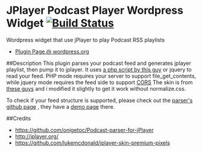 JPlayer Podcast Player Wordpress Widget   [![Build Status](https://travis-ci.org/ycfreeman/jplayer-podcast-wordpress-widget.svg?branch=master)](https://travis-ci.org/ycfreeman/jplayer-podcast-wordpress-widget)
===

Wordpress widget that use jPlayer to play Podcast RSS playlists

* [Plugin Page @ wordpress.org](https://wordpress.org/plugins/podcast-player-widget/)

##Description
This plugin parses your podcast feed and generates jplayer playlist, then pump it to jplayer. It uses [a php script by this guy](https://github.com/onigetoc/Podcast-parser-for-jPlayer) or jquery to read your feed. PHP mode requires your server to support file_get_contents, while jquery mode requires the feed side to support [CORS](https://en.wikipedia.org/wiki/Cross-origin_resource_sharing)
The skin is from [these guys](https://github.com/lukemcdonald/jplayer-skin-premium-pixels) and i modified it slightly to get it work without normalize.css.

To check if your feed structure is supported, please check out the [parser's github page](https://github.com/onigetoc/Podcast-parser-for-jPlayer) , they have a [demo page](http://scripts.toolurl.com/audio/Podcast-parser-for-jPlayer/demo.html) there.

##Credits
* https://github.com/onigetoc/Podcast-parser-for-jPlayer
* http://jplayer.org/
* https://github.com/lukemcdonald/jplayer-skin-premium-pixels
